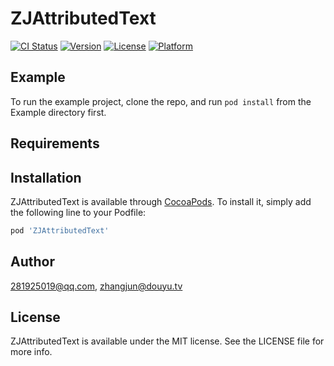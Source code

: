 # ZJAttributedText

[![CI Status](https://img.shields.io/travis/281925019@qq.com/ZJAttributedText.svg?style=flat)](https://travis-ci.org/281925019@qq.com/ZJAttributedText)
[![Version](https://img.shields.io/cocoapods/v/ZJAttributedText.svg?style=flat)](https://cocoapods.org/pods/ZJAttributedText)
[![License](https://img.shields.io/cocoapods/l/ZJAttributedText.svg?style=flat)](https://cocoapods.org/pods/ZJAttributedText)
[![Platform](https://img.shields.io/cocoapods/p/ZJAttributedText.svg?style=flat)](https://cocoapods.org/pods/ZJAttributedText)

## Example

To run the example project, clone the repo, and run `pod install` from the Example directory first.

## Requirements

## Installation

ZJAttributedText is available through [CocoaPods](https://cocoapods.org). To install
it, simply add the following line to your Podfile:

```ruby
pod 'ZJAttributedText'
```

## Author

281925019@qq.com, zhangjun@douyu.tv

## License

ZJAttributedText is available under the MIT license. See the LICENSE file for more info.
